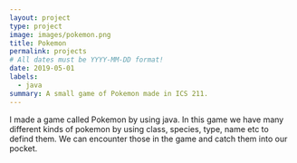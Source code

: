 ```yaml
---
layout: project
type: project
image: images/pokemon.png
title: Pokemon 
permalink: projects
# All dates must be YYYY-MM-DD format!
date: 2019-05-01
labels:
  - java
summary: A small game of Pokemon made in ICS 211.
---
```


<div class="ui small rounded images">
 
</div>

  I made a game called Pokemon by using java. In this game we have many different kinds of pokemon by using class, species, type, name etc to defind them. We can encounter those in the game and catch them into our pocket.












